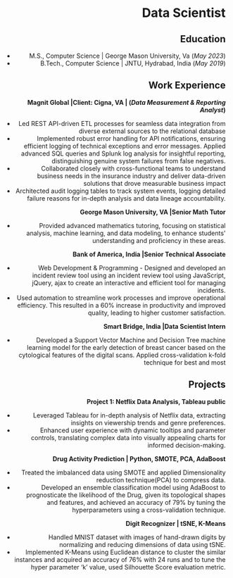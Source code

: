 <div style="text-align: right;">

# Data Scientist

## Education							       		
- M.S., Computer Science | George Mason University, Va (_May 2023_)	 			        		
- B.Tech., Computer Science | JNTU, Hydrabad, India (_May 2019_)

## Work Experience

**Magnit Global |Client: Cigna, VA | (_Data Measurement & Reporting Analyst_)**

- Led REST API-driven ETL processes for seamless data integration from diverse external sources to the relational database
- Implemented robust error handling for API notifications, ensuring efficient logging of technical exceptions and error messages. Applied advanced SQL queries and Splunk log analysis for insightful reporting, distinguishing genuine system failures from false negatives.
- Collaborated closely with cross-functional teams to understand business needs in the insurance industry and deliver data-driven solutions that drove measurable business impact
- Architected audit logging tables to track system events, logging detailed failure reasons for in-depth analysis and data lineage accountability.

**George Mason University, VA |Senior Math Tutor**

- Provided advanced mathematics tutoring, focusing on statistical analysis, machine learning, and data modeling, to enhance students' understanding and proficiency in these areas.

**Bank of America, India |Senior Technical Associate**

- Web Development & Programming - Designed and developed an incident review tool using an incident review tool using JavaScript, jQuery, ajax to create an interactive and efficient tool for managing incidents.
- Used automation to streamline work processes and improve operational efficiency. This resulted in a 60% increase in productivity and improved quality, leading to higher customer satisfaction.

**Smart Bridge, India |Data Scientist Intern**

- Developed a Support Vector Machine and Decision Tree machine learning model for the early detection of breast cancer based on the cytological features of the digital scans. Applied cross-validation k-fold technique for best and most

## Projects

**Project 1: Netflix Data Analysis, Tableau public**

- Leveraged Tableau for in-depth analysis of Netflix data, extracting insights on viewership trends and genre preferences.
- Enhanced user experience with dynamic tooltips and parameter controls, translating complex data into visually appealing charts for informed decision-making.

**Drug Activity Prediction | Python, SMOTE, PCA, AdaBoost**

- Treated the imbalanced data using SMOTE and applied Dimensionality reduction technique(PCA) to compress data.
- Developed an ensemble classification model using AdaBoost to prognosticate the likelihood of the Drug, given its topological shapes and features, and achieved an accuracy of 79% by tuning the hyperparameters using a cross-validation technique.

**Digit Recognizer | tSNE, K-Means**

- Handled MNIST dataset with images of hand-drawn digits by normalizing and reducing dimensions of data using tSNE.
- Implemented K-Means using Euclidean distance to cluster the similar instances and acquired an accuracy of 76% with 24 runs and to tune the hyper parameter ‘k’ value, used Silhouette Score evaluation metric.

</div>

